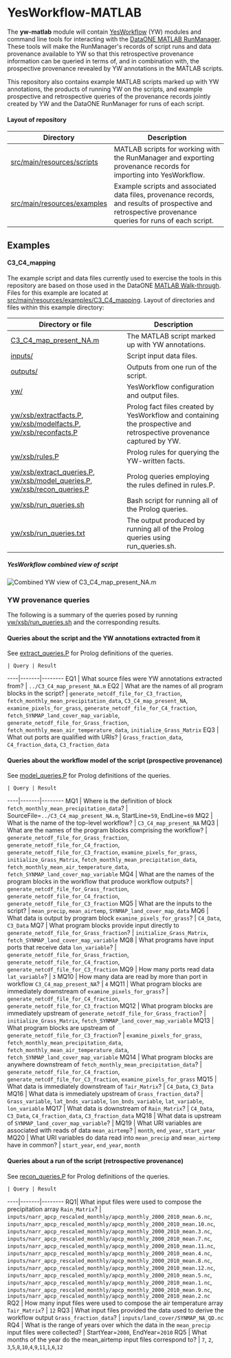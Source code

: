 YesWorkflow-MATLAB
==================

The __yw-matlab__ module will contain [YesWorkflow](https://github.com/yesworkflow-org/yw-prototypes) (YW) modules and command line tools for interacting with the [DataONE MATLAB RunManager](hhttps://github.com/DataONEorg/matlab-dataone). These tools will make the RunManager's records of script runs and data provenance available to YW so that this retrospective provenance information can be queried in terms of, and in combination with, the prospective provenance revealed by YW annotations in the MATLAB scripts.

This repository also contains example MATLAB scripts marked up with YW annotations, the products of running YW on the scripts, and example prospective and retrospective queries of the provenance records jointly created by YW and the DataONE RunManager for runs of each script.

#### Layout of repository

Directory | Description
----------|------------
[src/main/resources/scripts](https://github.com/yesworkflow-org/yw-matlab/tree/master/src/main/resources/scripts) | MATLAB scripts for working with the RunManager and exporting provenance records for importing into YesWorkflow.
[src/main/resources/examples](https://github.com/yesworkflow-org/yw-matlab/tree/master/src/main/resources/examples) | Example scripts and associated data files, provenance records, and results of prospective and retrospective provenance queries for runs of each script.


Examples
--------

#### C3_C4_mapping

The example script and data files currently used to exercise the tools in this repository are based on those used in the DataONE [MATLAB Walk-through](https://github.com/DataONEorg/matlab-dataone/blob/master/docs/walk-through.rst).  Files for this example are located at [src/main/resources/examples/C3_C4_mapping](https://github.com/yesworkflow-org/yw-matlab/tree/master/src/main/resources/examples/C3_C4_mapping). Layout of directories and files within this example directory:

Directory or file | Description
------------------|------------
[C3_C4_map_present_NA.m](https://github.com/yesworkflow-org/yw-matlab/blob/master/src/main/resources/examples/C3_C4_mapping/C3_C4_map_present_NA.m) | The MATLAB script marked up with YW annotations.
[inputs/](https://github.com/yesworkflow-org/yw-matlab/tree/master/src/main/resources/examples/C3_C4_mapping/inputs) | Script input data files.
[outputs/](https://github.com/yesworkflow-org/yw-matlab/tree/master/src/main/resources/examples/C3_C4_mapping/outputs) | Outputs from one run of the script.
[yw/](https://github.com/yesworkflow-org/yw-matlab/tree/master/src/main/resources/examples/C3_C4_mapping/yw) | YesWorkflow configuration and output files.
[yw/xsb/extractfacts.P](https://github.com/yesworkflow-org/yw-matlab/tree/master/src/main/resources/examples/C3_C4_mapping/yw/xsb/extractfacts.P), [yw/xsb/modelfacts.P](https://github.com/yesworkflow-org/yw-matlab/tree/master/src/main/resources/examples/C3_C4_mapping/yw/xsb/modelfacts.P), [yw/xsb/reconfacts.P](https://github.com/yesworkflow-org/yw-matlab/tree/master/src/main/resources/examples/C3_C4_mapping/yw/xsb/reconfacts.P)  | Prolog fact files created by YesWorkflow and containing the prospective and retrospective provenance captured by YW.
[yw/xsb/rules.P](https://github.com/yesworkflow-org/yw-matlab/tree/master/src/main/resources/examples/C3_C4_mapping/yw/xsb/rules.P) | Prolog rules for querying the YW-written facts.
[yw/xsb/extract_queries.P](https://github.com/yesworkflow-org/yw-matlab/tree/master/src/main/resources/examples/C3_C4_mapping/yw/xsb/extract_queries.P), [yw/xsb/model_queries.P](https://github.com/yesworkflow-org/yw-matlab/tree/master/src/main/resources/examples/C3_C4_mapping/yw/xsb/model_queries.P), [yw/xsb/recon_queries.P](https://github.com/yesworkflow-org/yw-matlab/tree/master/src/main/resources/examples/C3_C4_mapping/yw/xsb/recon_queries.P)| Prolog queries employing the rules defined in rules.P.
[yw/xsb/run_queries.sh](https://github.com/yesworkflow-org/yw-matlab/tree/master/src/main/resources/examples/C3_C4_mapping/yw/xsb/run_queries.sh) | Bash script for running all of the Prolog queries.
[yw/xsb/run_queries.txt](https://github.com/yesworkflow-org/yw-matlab/tree/master/src/main/resources/examples/C3_C4_mapping/yw/xsb/run_queries.txt) | The output produced by running all of the Prolog queries using run_queries.sh.

##### YesWorkflow combined view of script

![Combined YW view of C3_C4_map_present_NA.m](https://raw.githubusercontent.com/yesworkflow-org/yw-matlab/master/src/main/resources/examples/C3_C4_mapping/yw/combined.png)

### YW provenance queries 

The following is a summary of the queries posed by running [yw/xsb/run_queries.sh](https://github.com/yesworkflow-org/yw-matlab/tree/master/src/main/resources/examples/C3_C4_mapping/yw/xsb/run_queries.sh) and the corresponding results.

#### Queries about the script and the YW annotations extracted from it
See [extract_queries.P](https://github.com/yesworkflow-org/yw-matlab/tree/master/src/main/resources/examples/C3_C4_mapping/yw/xsb/extract_queries.P) for Prolog definitions of the queries.

    | Query | Result
----|-------|--------
EQ1 | What source files were YW annotations extracted from?   | `../C3_C4_map_present_NA.m`
EQ2 | What are the names of all program blocks in the script? | `generate_netcdf_file_for_C3_fraction`, `fetch_monthly_mean_precipitation_data`, `C3_C4_map_present_NA`, `examine_pixels_for_grass`, `generate_netcdf_file_for_C4_fraction`, `fetch_SYNMAP_land_cover_map_variable`, `generate_netcdf_file_for_Grass_fraction`, `fetch_monthly_mean_air_temperature_data`, `initialize_Grass_Matrix`
EQ3 | What out ports are qualified with URIs? | `Grass_fraction_data`, `C4_fraction_data`, `C3_fraction_data`

#### Queries about the workflow model of the script (prospective provenance)
See [model_queries.P](https://github.com/yesworkflow-org/yw-matlab/tree/master/src/main/resources/examples/C3_C4_mapping/yw/xsb/model_queries.P) for Prolog definitions of the queries.

    | Query | Result
----|-------|--------
MQ1 | Where is the definition of block `fetch_monthly_mean_precipitation_data`? | SourceFile=`../C3_C4_map_present_NA.m`, StartLine=`59`, EndLine=`69`
MQ2 | What is the name of the top-level workflow? | `C3_C4_map_present_NA`
MQ3 | What are the names of the program blocks comprising the workflow? | `generate_netcdf_file_for_Grass_fraction`, `generate_netcdf_file_for_C4_fraction`, `generate_netcdf_file_for_C3_fraction`, `examine_pixels_for_grass`, `initialize_Grass_Matrix`, `fetch_monthly_mean_precipitation_data`, `fetch_monthly_mean_air_temperature_data`, `fetch_SYNMAP_land_cover_map_variable`
MQ4 | What are the names of the program blocks in the workflow that produce workflow outputs? | `generate_netcdf_file_for_Grass_fraction`, `generate_netcdf_file_for_C4_fraction`, `generate_netcdf_file_for_C3_fraction`
MQ5 | What are the inputs to the script? | `mean_precip`, `mean_airtemp`, `SYNMAP_land_cover_map_data`
MQ6 | What data is output by program block `examine_pixels_for_grass`? | `C4_Data`, `C3_Data`
MQ7 | What program blocks provide input directly to `generate_netcdf_file_for_Grass_fraction`? | `initialize_Grass_Matrix`, `fetch_SYNMAP_land_cover_map_variable`
MQ8 | What programs have input ports that receive data `lon_variable`? | `generate_netcdf_file_for_Grass_fraction`, `generate_netcdf_file_for_C4_fraction`, `generate_netcdf_file_for_C3_fraction`
MQ9 | How many ports read data `lat_variable`? | `3`
MQ10 | How many data are read by more than port in workflow `C3_C4_map_present_NA`? | `4`
MQ11 | What program blocks are immediately downstream of `examine_pixels_for_grass`? | `generate_netcdf_file_for_C4_fraction`, `generate_netcdf_file_for_C3_fraction`
MQ12 | What program blocks are immediately upstream of `generate_netcdf_file_for_Grass_fraction`? | `initialize_Grass_Matrix`, `fetch_SYNMAP_land_cover_map_variable`
MQ13 | What program blocks are upstream of `generate_netcdf_file_for_C3_fraction`? | `examine_pixels_for_grass`, `fetch_monthly_mean_precipitation_data`, `fetch_monthly_mean_air_temperature_data`, `fetch_SYNMAP_land_cover_map_variable`
MQ14 | What program blocks are anywhere downstream of `fetch_monthly_mean_precipitation_data`? | `generate_netcdf_file_for_C4_fraction`, `generate_netcdf_file_for_C3_fraction`, `examine_pixels_for_grass`
MQ15 | What data is immediately downstream of `Tair_Matrix`? | `C4_Data`, `C3_Data`
MQ16 | What data is immediately upstream of `Grass_fraction_data`? | `Grass_variable`, `lat_bnds_variable`, `lon_bnds_variable`, `lat_variable`, `lon_variable`
MQ17 | What data is downstream of `Rain_Matrix`? | `C4_Data`, `C3_Data`, `C4_fraction_data`, `C3_fraction_data`
MQ18 | What data is upstream of `SYNMAP_land_cover_map_variable`? |
MQ19 | What URI variables are associated with reads of data `mean_airtemp`? | `month`, `end_year`, `start_year`
MQ20 | What URI variables do data read into `mean_precip` and `mean_airtemp` have in common? | `start_year`, `end_year`, `month`

#### Queries about a run of the script (retrospective provenance)
See [recon_queries.P](https://github.com/yesworkflow-org/yw-matlab/tree/master/src/main/resources/examples/C3_C4_mapping/yw/xsb/recon_queries.P) for Prolog definitions of the queries.

    | Query | Result
----|-------|--------
RQ1| What input files were used to compose the precipitation array `Rain_Matrix`? | `inputs/narr_apcp_rescaled_monthly/apcp_monthly_2000_2010_mean.6.nc`,  `inputs/narr_apcp_rescaled_monthly/apcp_monthly_2000_2010_mean.10.nc`,  `inputs/narr_apcp_rescaled_monthly/apcp_monthly_2000_2010_mean.3.nc`,  `inputs/narr_apcp_rescaled_monthly/apcp_monthly_2000_2010_mean.7.nc`,  `inputs/narr_apcp_rescaled_monthly/apcp_monthly_2000_2010_mean.11.nc`,  `inputs/narr_apcp_rescaled_monthly/apcp_monthly_2000_2010_mean.4.nc`,  `inputs/narr_apcp_rescaled_monthly/apcp_monthly_2000_2010_mean.8.nc`,  `inputs/narr_apcp_rescaled_monthly/apcp_monthly_2000_2010_mean.12.nc`,  `inputs/narr_apcp_rescaled_monthly/apcp_monthly_2000_2010_mean.5.nc`,  `inputs/narr_apcp_rescaled_monthly/apcp_monthly_2000_2010_mean.1.nc`,  `inputs/narr_apcp_rescaled_monthly/apcp_monthly_2000_2010_mean.9.nc`,  `inputs/narr_apcp_rescaled_monthly/apcp_monthly_2000_2010_mean.2.nc`
RQ2 | How many input files were used to compose the air temperature array `Tair_Matrix`? | `12`
RQ3 | What input files provided the data used to derive the workflow output `Grass_fraction_data`? | `inputs/land_cover/SYNMAP_NA_QD.nc`
RQ4 | What is the range of years over which the data in the `mean_precip` input files were collected? | StartYear=`2000`, EndYear=`2010`
RQ5 | What months of the year do the mean_airtemp input files correspond to? | `7`, `2`, `3`,`5`,`8`,`10`,`4`,`9`,`11`,`1`,`6`,`12`</ul>










